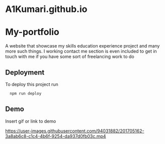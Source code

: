 # A1Kumari.github.io

# My-portfolio

A website that showcase my skills education experience project
and many more such things.
I working contact me section is even included to get in touch with me 
if you have some sort of freelancing work to do 


## Deployment

To deploy this project run

```bash
  npm run deploy
```


## Demo

Insert gif or link to demo





https://user-images.githubusercontent.com/94031882/201705162-3a8ab6c8-c1c4-4b6f-9254-da937d0fb03c.mp4

